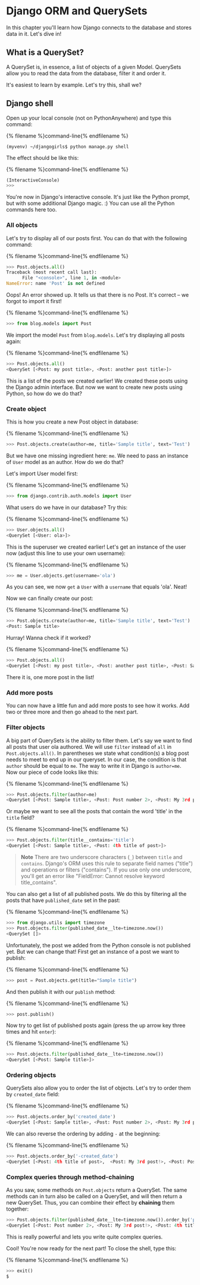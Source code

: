 # Django ORM and QuerySets

In this chapter you'll learn how Django connects to the database and stores data in it. Let's dive in!

## What is a QuerySet?

A QuerySet is, in essence, a list of objects of a given Model. QuerySets allow you to read the data from the database, filter it and order it.

It's easiest to learn by example. Let's try this, shall we?

## Django shell

Open up your local console (not on PythonAnywhere) and type this command:

{% filename %}command-line{% endfilename %}

    (myvenv) ~/djangogirls$ python manage.py shell
    

The effect should be like this:

{% filename %}command-line{% endfilename %}

```python
(InteractiveConsole)
>>>
```

You're now in Django's interactive console. It's just like the Python prompt, but with some additional Django magic. :) You can use all the Python commands here too.

### All objects

Let's try to display all of our posts first. You can do that with the following command:

{% filename %}command-line{% endfilename %}

```python
>>> Post.objects.all()
Traceback (most recent call last):
      File "<console>", line 1, in <module>
NameError: name 'Post' is not defined
```

Oops! An error showed up. It tells us that there is no Post. It's correct – we forgot to import it first!

{% filename %}command-line{% endfilename %}

```python
>>> from blog.models import Post
```

We import the model `Post` from `blog.models`. Let's try displaying all posts again:

{% filename %}command-line{% endfilename %}

```python
>>> Post.objects.all()
<QuerySet [<Post: my post title>, <Post: another post title>]>
```

This is a list of the posts we created earlier! We created these posts using the Django admin interface. But now we want to create new posts using Python, so how do we do that?

### Create object

This is how you create a new Post object in database:

{% filename %}command-line{% endfilename %}

```python
>>> Post.objects.create(author=me, title='Sample title', text='Test')
```

But we have one missing ingredient here: `me`. We need to pass an instance of `User` model as an author. How do we do that?

Let's import User model first:

{% filename %}command-line{% endfilename %}

```python
>>> from django.contrib.auth.models import User
```

What users do we have in our database? Try this:

{% filename %}command-line{% endfilename %}

```python
>>> User.objects.all()
<QuerySet [<User: ola>]>
```

This is the superuser we created earlier! Let's get an instance of the user now (adjust this line to use your own username):

{% filename %}command-line{% endfilename %}

```python
>>> me = User.objects.get(username='ola')
```

As you can see, we now `get` a `User` with a `username` that equals 'ola'. Neat!

Now we can finally create our post:

{% filename %}command-line{% endfilename %}

```python
>>> Post.objects.create(author=me, title='Sample title', text='Test')
<Post: Sample title>
```

Hurray! Wanna check if it worked?

{% filename %}command-line{% endfilename %}

```python
>>> Post.objects.all()
<QuerySet [<Post: my post title>, <Post: another post title>, <Post: Sample title>]>
```

There it is, one more post in the list!

### Add more posts

You can now have a little fun and add more posts to see how it works. Add two or three more and then go ahead to the next part.

### Filter objects

A big part of QuerySets is the ability to filter them. Let's say we want to find all posts that user ola authored. We will use `filter` instead of `all` in `Post.objects.all()`. In parentheses we state what condition(s) a blog post needs to meet to end up in our queryset. In our case, the condition is that `author` should be equal to `me`. The way to write it in Django is `author=me`. Now our piece of code looks like this:

{% filename %}command-line{% endfilename %}

```python
>>> Post.objects.filter(author=me)
<QuerySet [<Post: Sample title>, <Post: Post number 2>, <Post: My 3rd post!>, <Post: 4th title of post>]>
```

Or maybe we want to see all the posts that contain the word 'title' in the `title` field?

{% filename %}command-line{% endfilename %}

```python
>>> Post.objects.filter(title__contains='title')
<QuerySet [<Post: Sample title>, <Post: 4th title of post>]>
```

> **Note** There are two underscore characters (`_`) between `title` and `contains`. Django's ORM uses this rule to separate field names ("title") and operations or filters ("contains"). If you use only one underscore, you'll get an error like "FieldError: Cannot resolve keyword title_contains".

You can also get a list of all published posts. We do this by filtering all the posts that have `published_date` set in the past:

{% filename %}command-line{% endfilename %}

```python
>>> from django.utils import timezone
>>> Post.objects.filter(published_date__lte=timezone.now())
<QuerySet []>
```

Unfortunately, the post we added from the Python console is not published yet. But we can change that! First get an instance of a post we want to publish:

{% filename %}command-line{% endfilename %}

```python
>>> post = Post.objects.get(title="Sample title")
```

And then publish it with our `publish` method:

{% filename %}command-line{% endfilename %}

```python
>>> post.publish()
```

Now try to get list of published posts again (press the up arrow key three times and hit `enter`):

{% filename %}command-line{% endfilename %}

```python
>>> Post.objects.filter(published_date__lte=timezone.now())
<QuerySet [<Post: Sample title>]>
```

### Ordering objects

QuerySets also allow you to order the list of objects. Let's try to order them by `created_date` field:

{% filename %}command-line{% endfilename %}

```python
>>> Post.objects.order_by('created_date')
<QuerySet [<Post: Sample title>, <Post: Post number 2>, <Post: My 3rd post!>, <Post: 4th title of post>]>
```

We can also reverse the ordering by adding `-` at the beginning:

{% filename %}command-line{% endfilename %}

```python
>>> Post.objects.order_by('-created_date')
<QuerySet [<Post: 4th title of post>,  <Post: My 3rd post!>, <Post: Post number 2>, <Post: Sample title>]>
```

### Complex queries through method-chaining

As you saw, some methods on `Post.objects` return a QuerySet. The same methods can in turn also be called on a QuerySet, and will then return a new QuerySet. Thus, you can combine their effect by **chaining** them together:

```python
>>> Post.objects.filter(published_date__lte=timezone.now()).order_by('published_date')
<QuerySet [<Post: Post number 2>, <Post: My 3rd post!>, <Post: 4th title of post>, <Post: Sample title>]>
```

This is really powerful and lets you write quite complex queries.

Cool! You're now ready for the next part! To close the shell, type this:

{% filename %}command-line{% endfilename %}

```python
>>> exit()
$
```